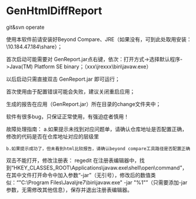 # GenHtmlDiffReport
git&amp;svn operate

使用本软件前请安装好Beyond Compare、JRE（如果没有，可到此处取用安装：\\10.184.47.184\share）；

首次启动可能需要对 GenReport.jar点右键，依次：打开方式->选择默认程序->Java(TM) Platform SE binary；（xxx\jrexxx\bin\javaw.exe）

以后启动只需直接双击 GenReport.jar 即可运行；

首次使用由于配置错误可能会失败，建议关闭重启应用；

生成的报告在应用（GenReport.jar）所在目录的change文件夹中；

软件有很多bug，只保证正常使用，有强迫症者慎用！



故障处理指南：
	a.如果提示未找到对应问题单，请确认仓库地址是否配置正确，修改的代码是否在仓库地址对应的层级里
	
	b.如果提示成功了，但未看到html比较报告，请确认beyond compare工具路径是否配置正确
	

双击不能打开，修改注册表：
regedit
在注册表编辑器中，找到“HKEY_CLASSES_ROOT\Applications\javaw.exe\shell\open\command”，在其中文件打开命令中加入参数“-jar”（无引号），修改后的数值类似：“"C:\Program Files\Java\jre7\bin\javaw.exe" -jar "%1"”（只需要添加-jar参数，无需修改其他信息），保存并退出注册表编辑器。

